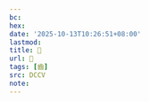 ```yaml
---
bc:
hex:
date: '2025-10-13T10:26:51+08:00'
lastmod:
title: 􂣍
url: 􂣍
tags: [齒]
src: DCCV
note:
---
```

